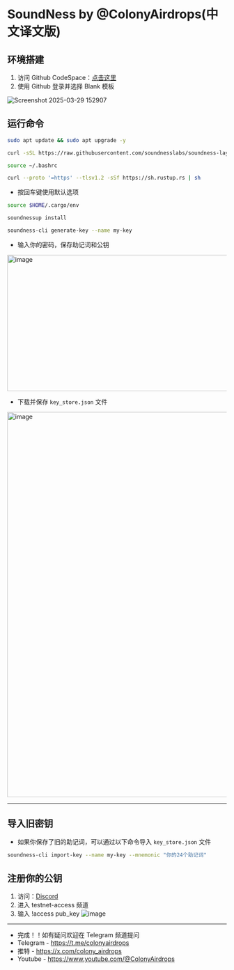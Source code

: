 # SoundNess by @ColonyAirdrops(中文译文版)

## 环境搭建
1. 访问 Github CodeSpace：[点击这里](https://github.com/codespaces/templates)
2. 使用 Github 登录并选择 Blank 模板

 ![Screenshot 2025-03-29 152907](https://github.com/user-attachments/assets/24f37631-3911-460c-a5a1-a792d51d6329)

## 运行命令
```bash
sudo apt update && sudo apt upgrade -y
```
```bash
curl -sSL https://raw.githubusercontent.com/soundnesslabs/soundness-layer/main/soundnessup/install | bash
```
```bash
source ~/.bashrc
```
```bash
curl --proto '=https' --tlsv1.2 -sSf https://sh.rustup.rs | sh
```
- 按回车键使用默认选项
```bash
source $HOME/.cargo/env
```
```bash
soundnessup install
```
```bash
soundness-cli generate-key --name my-key
```
- 输入你的密码，保存助记词和公钥
<img width="1402" height="313" alt="image" src="https://github.com/user-attachments/assets/322da1c4-421d-4900-96ae-1491a443405b" />


- 下载并保存 `key_store.json` 文件
<img width="1918" height="885" alt="image" src="https://github.com/user-attachments/assets/2051e67c-ceec-40d8-a676-719b6151bb25" />

---

## 导入旧密钥
- 如果你保存了旧的助记词，可以通过以下命令导入 `key_store.json` 文件
```bash
soundness-cli import-key --name my-key --mnemonic "你的24个助记词"
```


## 注册你的公钥
1. 访问：[Discord](https://discord.com/invite/soundnesslabs)
2. 进入 testnet-access 频道
3. 输入 !access pub_key
![image](https://github.com/user-attachments/assets/65bd1d4c-7ba0-4a50-ad73-972a06766add)

---
- 完成！！如有疑问欢迎在 Telegram 频道提问
- Telegram - https://t.me/colonyairdrops
- 推特 - https://x.com/colony_airdrops
- Youtube - https://www.youtube.com/@ColonyAirdrops
